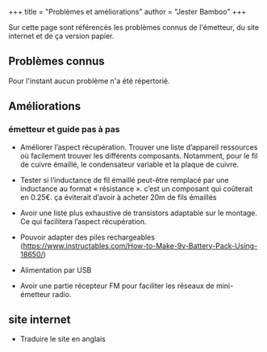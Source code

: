 +++
title = "Problèmes et améliorations"
author = "Jester Bamboo"
+++

Sur cette page sont référencés les problèmes connus de l'émetteur, du site internet et de ça version papier.

## Problèmes connus

Pour l'instant aucun problème n'a été répertorié.

## Améliorations
### émetteur et guide pas à pas
- Améliorer l’aspect récupération. Trouver une liste d’appareil ressources où facilement trouver les différents composants. Notamment, pour le fil de cuivre émaillé, le condensateur variable et la plaque de cuivre.

- Tester si l’inductance de fil émaillé peut-être remplacé par une inductance au format « résistance ». c’est un composant qui coûterait en 0.25€. ça éviterait d’avoir à acheter 20m de fils émaillés

- Avoir une liste plus exhaustive de transistors adaptable sur le montage. Ce qui facilitera l’aspect récupération.

- Pouvoir adapter des piles rechargeables (https://www.instructables.com/How-to-Make-9v-Battery-Pack-Using-18650/)

- Alimentation par USB

- Avoir une partie récepteur FM pour faciliter les réseaux de mini-émetteur radio.

## site internet
- Traduire le site en anglais
